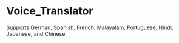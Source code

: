 # Voice_Translator
Supports German, Spanish, French, Malayalam, Portuguese, Hindi, Japanese, and Chinese.

